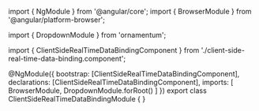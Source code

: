 import { NgModule } from '@angular/core';
import { BrowserModule } from '@angular/platform-browser';
  
import { DropdownModule } from 'ornamentum';
  
import { ClientSideRealTimeDataBindingComponent } from './client-side-real-time-data-binding.component';

@NgModule({
 bootstrap: [ClientSideRealTimeDataBindingComponent],
 declarations: [ClientSideRealTimeDataBindingComponent],
 imports: [
    BrowserModule, 
    DropdownModule.forRoot()
  ]
})
export class ClientSideRealTimeDataBindingModule {
}
